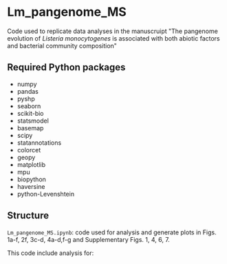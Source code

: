 # Lm_pangenome_MS
Code used to replicate data analyses in the manuscruipt "The pangenome evolution of _Listeria monocytogenes_ is associated with both abiotic factors and bacterial community composition"

## Required Python packages
- numpy
- pandas
- pyshp
- seaborn
- scikit-bio
- statsmodel
- basemap
- scipy
- statannotations
- colorcet
- geopy
- matplotlib
- mpu
- biopython
- haversine
- python-Levenshtein

## Structure
```Lm_pangenome_MS.ipynb```: code used for analysis and generate plots in Figs. 1a-f, 2f, 3c-d, 4a-d,f-g and Supplementary Figs. 1, 4, 6, 7.

This code include analysis for:

